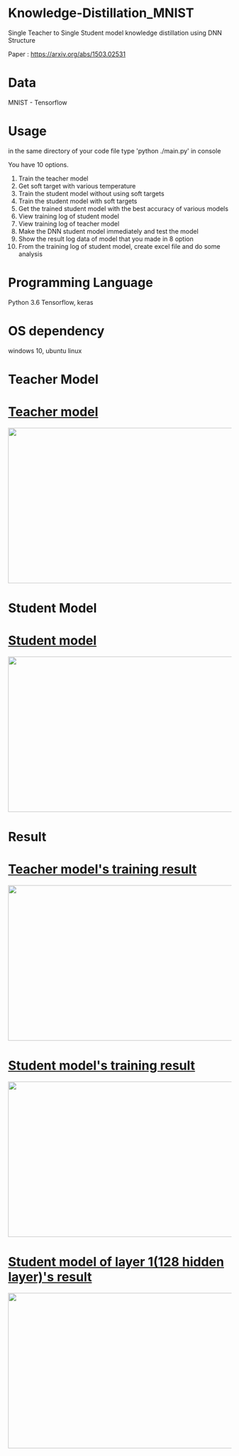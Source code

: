 # Knowledge-Distillation_MNIST
Single Teacher to Single Student model knowledge distillation using DNN Structure

Paper : https://arxiv.org/abs/1503.02531

# Data
MNIST - Tensorflow

# Usage
in the same directory of your code file type 'python ./main.py' in console

You have 10 options.

1. Train the teacher model
2. Get soft target with various temperature
3. Train the student model without using soft targets
4. Train the student model with soft targets
5. Get the trained student model with the best accuracy of various models
6. View training log of student model
7. View training log of teacher model
8. Make the DNN student model immediately and test the model
9. Show the result log data of model that you made in 8 option
10. From the training log of student model, create excel file and do some analysis
  
# Programming Language
Python 3.6
Tensorflow, keras

# OS dependency
windows 10, ubuntu linux

# Teacher Model
<div class="imgTopic">
 <h1 class="title"><a href="#">Teacher model</a></h1>
 <p class="content"><a href="#"><img src="https://user-images.githubusercontent.com/29685163/49657991-4da3af00-fa84-11e8-958d-6c37505f9c56.png" alt="" width = "675" height ="350"/></a></p>
</div>

# Student Model
<div class="imgTopic2">
 <h1 class="title"><a href="#">Student model</a></h1>
 <p class="content"><a href="#"><img src="https://user-images.githubusercontent.com/29685163/49657940-2e0c8680-fa84-11e8-88a3-4f15f5e16929.png" alt="" width = "675" height ="350"/></a></p>
</div>

# Result
<div class="imgTopic3">
 <h1 class="title"><a href="#">Teacher model's training result</a></h1>
 <p class="content"><a href="#"><img src="https://user-images.githubusercontent.com/29685163/49657743-bc343d00-fa83-11e8-8747-5437d2616107.png" alt="" width = "675" height ="350"/></a></p>
</div>
<div class="imgTopic4">
 <h1 class="title"><a href="#">Student model's training result</a></h1>
 <p class="content"><a href="#"><img src="https://user-images.githubusercontent.com/29685163/49657747-be969700-fa83-11e8-99fa-bb2f782c769e.png" alt="" width = "675" height ="350"/></a></p>
</div>
<div class="imgTopic5">
 <h1 class="title"><a href="#">Student model of layer 1(128 hidden layer)'s result</a></h1>
 <p class="content"><a href="#"><img src="https://user-images.githubusercontent.com/29685163/49657751-c0605a80-fa83-11e8-943b-c479cf9d4ceb.png" alt="" width = "675" height ="350"/></a></p>
</div>


